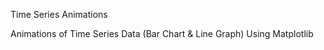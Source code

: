 Time Series Animations

Animations of Time Series Data (Bar Chart &amp; Line Graph) Using Matplotlib




